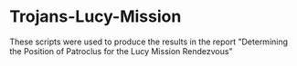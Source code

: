 # Trojans-Lucy-Mission

These scripts were used to produce the results in the report "Determining the Position of Patroclus for the Lucy Mission Rendezvous"
